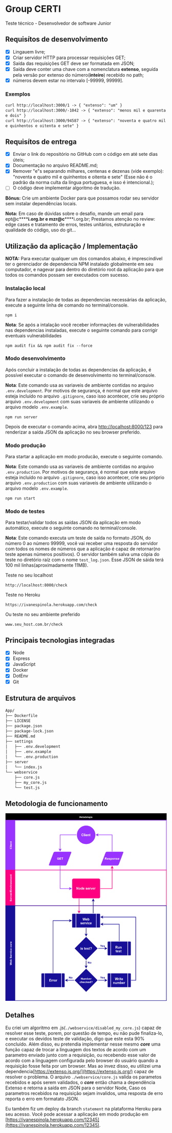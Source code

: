 # Group CERTI

Teste técnico - Desenvolvedor de software Junior

## Requisítos de desenvolvimento

- [x] Lingauem livre;
- [x] Criar servidor HTTP para processar requisições GET;
- [x] Saída das requisições GET deve ser formatada em JSON;
- [x] Saída deve conter uma chave com a nomenclatura **extenso**, seguída pela versão por extenso do número(**inteiro**) recebido no path;
- [x] números devem estar no intervalo [-99999, 99999].

### Exemplos

    curl http://localhost:3000/1 -> { "extenso": "um" }
    curl http://localhost:3000/-1042 -> { "extenso": "menos mil e quarenta e dois" }
    curl http://localhost:3000/94587 -> { "extenso": "noventa e quatro mil e quinhentos e oitenta e sete" }

## Requisítos de entrega

- [x] Enviar o link do repositório no GitHub com o código em até sete dias úteis;
- [x] Documentação no arquivo README.md;
- [x] Remover "e"s separando milhares, centenas e dezenas (vide exemplo): "noventa e quatro mil e quinhentos e oitenta e sete" (Esse não é o padrão da norma culta da língua portuguesa, e isso é intencional.);
- [ ] O código deve implementar algoritmo de tradução.

**Bônus:** Crie um ambiente Docker para que possamos rodar seu servidor sem instalar dependências locais.

**Nota:**
Em caso de dúvidas sobre o desafio, mande um email para ept@c**\*\***i.org.br e mzr@c**\*\***i.org.br;
Prestamos atenção no review: edge cases e tratamento de erros, testes unitários, estruturação e qualidade do código, uso do git...

## Utilização da aplicação / Implementação

**NOTA:** Para executar qualquer um dos comandos abaixo, é imprescindível ter o gerenciador de dependencia NPM instalado globalmente em seu computador, e nagevar para dentro do diretório root da aplicação para que todos os comandos possam ser executados com sucesso.

### Instalação local

Para fazer a instalação de todas as dependencias necessárias da aplicação, execute a seguinte linha de comando no terminal/console.

    npm i

**Nota**: Se após a intalação você receber informações de vulnerabilidades nas dependencias instaladas, execute o seguinte comando para corrigir eventuais vulnerabilidades

    npm audit fix && npm audit fix --force

### Modo desenvolvimento

Após concluir a instalação de todas as dependencias da aplicação, é possível executar o comando de desenvolvimento no terminal/console.

**Nota**: Este comando usa as variaveis de ambiente contidas no arquivo `.env.development`. Por motivos de segurança, é normal que este arquivo esteja incluído no arquivo `.gitignore`, caso isso acontecer, crie seu próprio arquivo `.env.development` com suas variaveis de ambiente utilizando o arquivo modelo `.env.example`.

    npm run server

Depois de executar o comando acima, abra [http://localhost:8000/123](http://localhost:8000/123) para renderizar a saída JSON da aplicação no seu browser preferido.

### Modo produção

Para startar a aplicação em modo producão, execute o seguinte comando.

**Nota**: Este comando usa as variaveis de ambiente contidas no arquivo `.env.production`. Por motivos de segurança, é normal que este arquivo esteja incluído no arquivo `.gitignore`, caso isso acontecer, crie seu próprio arquivo `.env.production` com suas variaveis de ambiente utilizando o arquivo modelo `.env.example`.

    npm run start

### Modo de testes

Para testar/validar todos as saídas JSON da aplicação em modo automático, execute o seguinte comando no terminal/console.

**Nota**: Este comando executa um teste de saída no formato JSON, do número 0 ao número 99999, você vai receber uma resposta do servidor com todos os nomes de números que a aplicação é capaz de retornar(no teste apenas números positivos). O servidor também salva uma cópia do teste no diretório raíz com o nome `test_log.json`. Esse JSON de sáida terá 100 mil linhas(aproximadamente 11MB).

Teste no seu localhost

    http://localhost:8000/check

Teste no Heroku

    https://ivanespinola.herokuapp.com/check

Ou teste no seu ambiente preferido

    www.seu_host.com.br/check

## Principais tecnologias integradas

- [x] Node
- [x] Express
- [x] JavaScript
- [x] Docker
- [x] DotEnv
- [x] Git

## Estrutura de arquivos

    App/
    ├── Dockerfile
    ├── LICENSE
    ├── package.json
    ├── package-lock.json
    ├── README.md
    ├── settings
    │   ├── .env.development
    │   ├── .env.example
    │   └── .env.production
    ├── server
    │   └── index.js
    └── webservice
        ├── core.js
        ├── my_core.js
        └── test.js

## Metodologia de funcionamento

![metodologia](./metodologia.png)

## Detalhes

Eu criei um algoritmo em .js(`./webservice/disabled_my_core.js`) capaz de resolver esse teste, porem, por questão de tempo, eu não pude finaliza-lo, e executar os devidos teste de validação, digo que este esta 90% concluído. Além disso, eu pretendia implementar nesse mesmo **_core_** uma função capaz de trocar a linguagem dos textos de acordo com um parametro enviado junto com a requisição, ou recebendo esse valor de acordo com a linguagem configurada pelo browser do usuário quando a requisição fosse feita por um browser. Mas ao invez disso, eu utilizei uma dependencia[https://extenso.js.org/](https://extenso.js.org/) capaz de resolver o problema. O arquivo `./webservice/core.js` valida os parametos recebidos e após serem validados, o **_core_** então chama a dependência Extenso e retorna a saída em JSON para o servidor Node, Caso os parametros recebidos na requisição sejam invalidos, uma resposta de erro reporta o erro em formatato JSON.

Eu também fiz um deploy da branch `statement` na plataforma Heroku para seu acesso. Você pode acessar a aplicação em modo produção em
[https://ivanespinola.herokuapp.com/12345](https://ivanespinola.herokuapp.com/12345).
